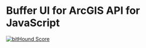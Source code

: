 Buffer UI for ArcGIS API for JavaScript
=======================================

[![bitHound Score](https://www.bithound.io/WSDOT-GIS/arcgis-js-buffer/badges/score.svg)](https://www.bithound.io/WSDOT-GIS/arcgis-js-buffer)